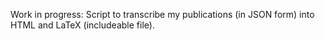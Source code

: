 Work in progress: Script to transcribe my publications (in JSON form) into 
HTML and LaTeX (includeable file).
